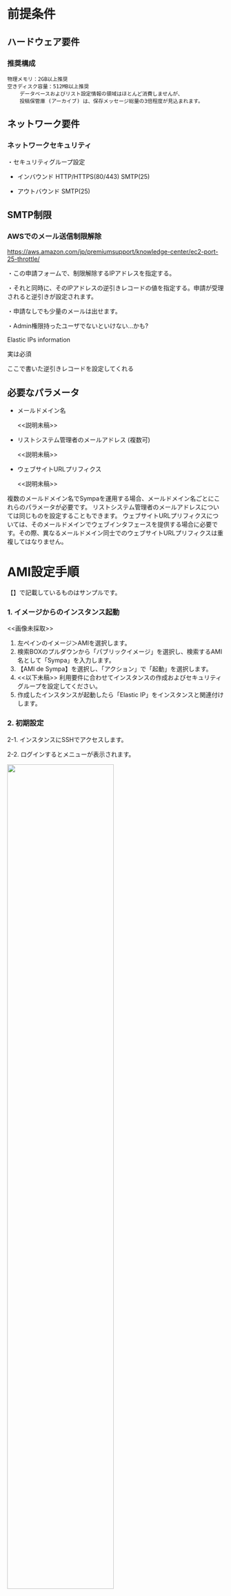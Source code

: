 前提条件
========

## ハードウェア要件

### 推奨構成

    物理メモリ：2GB以上推奨
    空きディスク容量：512MB以上推奨
        データベースおよびリスト設定情報の領域はほとんど消費しませんが、
        投稿保管庫 (アーカイブ) は、保存メッセージ総量の3倍程度が見込まれます。

## ネットワーク要件

### ネットワークセキュリティ

・セキュリティグループ設定
 - インバウンド
   HTTP/HTTPS(80/443)
   SMTP(25)

 - アウトバウンド
   SMTP(25)


## SMTP制限

### AWSでのメール送信制限解除
https://aws.amazon.com/jp/premiumsupport/knowledge-center/ec2-port-25-throttle/

・この申請フォームで、制限解除するIPアドレスを指定する。

・それと同時に、そのIPアドレスの逆引きレコードの値を指定する。申請が受理されると逆引きが設定されます。

・申請なしでも少量のメールは出せます。

・Admin権限持ったユーザでないといけない…かも?

Elastic IPs information

実は必須

ここで書いた逆引きレコードを設定してくれる

## 必要なパラメータ

  * メールドメイン名

    <<説明未稿>>

  * リストシステム管理者のメールアドレス (複数可)

    <<説明未稿>>

  * ウェブサイトURLプリフィクス

    <<説明未稿>>

複数のメールドメイン名でSympaを運用する場合、メールドメイン名ごとにこれらのパラメータが必要です。
リストシステム管理者のメールアドレスについては同じものを設定することもできます。
ウェブサイトURLプリフィクスについては、そのメールドメインでウェブインタフェースを提供する場合に必要です。その際、異なるメールドメイン同士でのウェブサイトURLプリフィクスは重複してはなりません。

AMI設定手順
===========
【】で記載しているものはサンプルです。

### 1. イメージからのインスタンス起動

<<画像未採取>>

  1. 左ペインのイメージ＞AMIを選択します。
  2. 検索BOXのプルダウンから「パブリックイメージ」を選択し、検索するAMI名として「Sympa」を入力します。
  3. 【AMI de Sympa】を選択し、「アクション」で「起動」を選択します。
  4. <<以下未稿>>
      利用要件に合わせてインスタンスの作成およびセキュリティグループを設定してください。
  5.  作成したインスタンスが起動したら「Elastic IP」をインスタンスと関連付けします。
  
  
  

### 2. 初期設定

 2-1. インスタンスにSSHでアクセスします。

 2-2. ログインするとメニューが表示されます。

<img src="images/2-2.JPG" width="70%">

     「(Re)configure Sympa」を選択します。「1」を入力し、Enterキーを押します。

以後、Postfixの基本設定を行います。

 2-3. General type of mail configuration
 
<img src="images/2-3-1.png" width="70%">

     「OK」を選択、Enterキーを押します。

<img src="images/2-3-2.png" width="70%">

     通常は「Internet Site」、「Internet with smarthost」のいずれかを選択します。

--------------------------------------------------------------------------------------------------

 2-4. System mail name

<img src="images/2-4.png" width="70%">

     Postfixが使用するメールドメイン名の初期値を設定します。
     これは「必要なパラメータ」で決めたメールドメイン名と同じでも、
     異なっていてもかまいません。
     
     【amidesympa.example.org】

     入力後「OK」を選択、Enterキーを押します。
     
--------------------------------------------------------------------------------------------------

 2-5. Root and postmaster mail recipient

<img src="images/2-5.png" width="70%">

     実在するメールアドレスを設定します。
     【test@example.jp】

     入力後「OK」を選択、Enterキーを押します。
     

--------------------------------------------------------------------------------------------------

 2-6. Other destinations to accept mail for

<img src="images/2-6.png" width="70%">

     特に設定すべきものがなければ、変更しなくてもかまいません。
     「blank for none」と表示されますが、空白とした場合は、
     デフォルト設定となります。

     入力後「OK」を選択、Enterキーを押します。

--------------------------------------------------------------------------------------------------

 2-7. Force synchronous updates on mail queue?

<img src="images/2-7.png" width="70%">

     特に理由がないかぎり変更不要です。
     【No】

     選択後、Enterキーを押します。

--------------------------------------------------------------------------------------------------

 2-8. Local networks

<img src="images/2-8.png" width="70%">

     メッセージの中継を受けるネットワークブロックを設定します。
     
     【127.0.0.0/8 [::ffff:127.0.0.0]/104 [::1]/128】 ※デフォルト値

     入力後「OK」を選択、Enterキーを押します。

--------------------------------------------------------------------------------------------------

 2-9.  Mailbox size limit (bytes)

<img src="images/2-9.png" width="70%">

     特に理由がないかぎり変更不要です。
     【0】(無制限)

     入力後「OK」を選択、Enterキーを押します。

--------------------------------------------------------------------------------------------------

 2-10. Local address extension character

<img src="images/2-10.png" width="70%">

     「+」のままにしておかなければなりません。
     【+】

     「OK」を選択、Enterキーを押します。

--------------------------------------------------------------------------------------------------

 2-11. Internet protocols to use

<img src="images/2-11.png" width="70%">

     適切なものを選択します。
    【all】

     「OK」を選択、Enterキーを押します。

--------------------------------------------------------------------------------------------------

  3. 続いてSympaの初期設定を行います。

 3-1. Sympa hostname

<img src="images/3-1-1.png" width="70%">

     「OK」を選択、Enterキーを押します。

<img src="images/3-1-2.png" width="70%">

      Sympaのホスト名を入力します。
      【amidesympa.example.org】

     「OK」を選択、Enterキーを押します。

--------------------------------------------------------------------------------------------------

 3-2. Listmaster email address(es)

<img src="images/3-2.png" width="70%">

     Sympaメーリングリスト管理者のメールアドレスを入力します。
     【test@example.jp】

     「OK」を選択、Enterキーを押します。

--------------------------------------------------------------------------------------------------

 3-3. Reinstall database for sympa?

<img src="images/3-3-1.png" width="70%">

     「OK」を選択、Enterキーを押します。

<img src="images/3-3-2.png" width="70%">

      初回は必ず「Yes」を選択します。
     【Yes】

     「OK」を選択、Enterキーを押します。

--------------------------------------------------------------------------------------------------

 3-4. Database type to be used by sympa

<img src="images/3-4-1.png" width="70%">

     「OK」を選択、Enterキーを押します。

<img src="images/3-4-2.png" width="70%">

     使用するデータベースを選択します。「mysql」を推奨します。
     【mysql】

     「OK」を選択、Enterキーを押します。

     以後、データベースの詳細設定と作成が行われます。

--------------------------------------------------------------------------------------------------
 3-5. Connection method for MySQL database of sympa

<img src="images/3-5.png" width="70%">

      Unix socket
      TCP/IP
      
     【Unix Socket】

     「OK」を選択、Enterキーを押します。

--------------------------------------------------------------------------------------------------

 3-6. MySQL database name for sympa

<img src="images/3-6.png" width="70%">

     【sympa】

     「OK」を選択、Enterキーを押します。

--------------------------------------------------------------------------------------------------

 3-7. MySQL username for sympa

<img src="images/3-7-1.png" width="70%">

     「OK」を選択、Enterキーを押します。

<img src="images/3-7-2.png" width="70%">
     
     【sympa@localhost】
     
     「OK」を選択、Enterキーを押します。

--------------------------------------------------------------------------------------------------

 3-8. MySQL application password for sympa

<img src="images/3-8.png" width="70%">
     
     任意のパスワードを設定してください
     【●●●●●】

     「OK」を選択、Enterキーを押します。

--------------------------------------------------------------------------------------------------

 3-9. Password confirmation

<img src="images/3-9.png" width="70%">
     
     前項で設定したパスワードを再入力します。
     【●●●●●】

     「OK」を選択、Enterキーを押します。

--------------------------------------------------------------------------------------------------

 3-10. Name of the database's administrative user

<img src="images/3-10.png" width="70%">

     
     rootのままでOKです。
     【root】

     「OK」を選択、Enterキーを押します。

--------------------------------------------------------------------------------------------------

 3-11. URL to access WWSympa

<img src="images/3-11.png" width="70%">
     
     【http://amidesympa.example.org/wws】

     「OK」を選択、Enterキーを押します。

--------------------------------------------------------------------------------------------------

 3-12. Which Web Server(s) are you running?

<img src="images/3-12.png" width="70%">
     
     私用するWeb Serverを選択します。Apache2を推奨します。
      【Apache2】

     「OK」を選択、Enterキーを押します。

--------------------------------------------------------------------------------------------------

 3-13. Do you want the sympa SOAP server to be used?

<img src="images/3-13.png" width="70%">

     【No】

     「OK」を選択、Enterキーを押します。

--------------------------------------------------------------------------------------------------

 3-14. Should sympanewaliases-wrapper be setuid root?

<img src="images/3-14.png" width="70%">

     「Yes」を選択します。
     ※このオプションは将来廃止予定ですが、現状では「Yes」を選択しないと正しく動作しません。
     【Yes】

     「OK」を選択、Enterキーを押します。

--------------------------------------------------------------------------------------------------

 3-15. Should the web archives and the bounce directory be removed?

<img src="images/3-15.png" width="70%">
     
     【No】

     「OK」を選択、Enterキーを押します。

--------------------------------------------------------------------------------------------------

  ★. 初期設定が完了するとメニューに戻ります。

--------------------------------------------------------------------------------------------------

 3-15. postfix手動設定(myhostname)
 
<img src="images/2-2.png" width="70%">

     「Launch shell」を選択します。「9」を入力し、Enterキーを押します。

<img src="images/4-1.png" width="70%">

     プロンプトが表示されたら下記コマンドにてrootにスイッチします。
     
     $ sudo su -
     
     下記コマンドにてmyhostnameの設定を変更します。
     
     # postconf myhostname=xxxxxxxxxx
     
     xxxxxxxxは「3-1. Sympa hostname」で設定したホスト名を入力します。

     postfixをreloadします。
     
     # systemctl reload postfix

--------------------------------------------------------------------------------------------------

  4. 続いてSympaのWeb管理画面から操作を行います。

 4-1. Webブラウザから「手順2-5」で設定したURLにアクセスします。

<img src="images/4-1.png" width="70%">

     【http://amidesympa.example.org/wws】
     
     ようこそ画面が表示されることを確認します。

--------------------------------------------------------------------------------------------------

 4-2. 右上のログインボタンをクリックし、ログイン画面に遷移します。

<img src="images/4-2.png" width="70%">
     
     画面下の【まだログインしたことがない】を選択します。

--------------------------------------------------------------------------------------------------

 4-3. あなたのメールアドレス

![図27]

     3-2. Listmaster email address(es) で入力したメーリングリスト管理者のメールアドレスを入力し、
     「初期パスワードの取り寄せ」ボタンをクリックします。

--------------------------------------------------------------------------------------------------

 4-4. メーリングリスト管理者宛てに初期パスワードが届きます。

<img src="images/4-4.png" width="70%">

     ※画像はサンプルです。
     
     URLをクリックしてパスワード設定画面に遷移します。

--------------------------------------------------------------------------------------------------

 4-5. メーリングリスト管理者のパスワードを設定します。

<img src="images/4-5.png" width="70%">


--------------------------------------------------------------------------------------------------
XXXXX下記は試せてません・・・XXXXX


### メールドメインの追加

メーリングリストサービスで使用するメールドメインの設定を行います。

複数のメールドメインを使う場合、本節の手順をメールドメイン毎に繰り返します。

  1. 「2」をタイプし、Enterキーを押します。

     ![図1](005.png)

     次のものを入力します。

       * メールドメイン名。
       * リストシステム管理者のメールアドレス。
       * ウェブインタフェースのURLプリフィクス (あれば)。

     入力を確認し、「y」をタイプしてEnterを押します。

### その他の操作

  * 詳細な設定変更については、メニューで「9」を選択してシェルを起動します。

  * 接続を切断するには、メニューで「0」を選択します。
